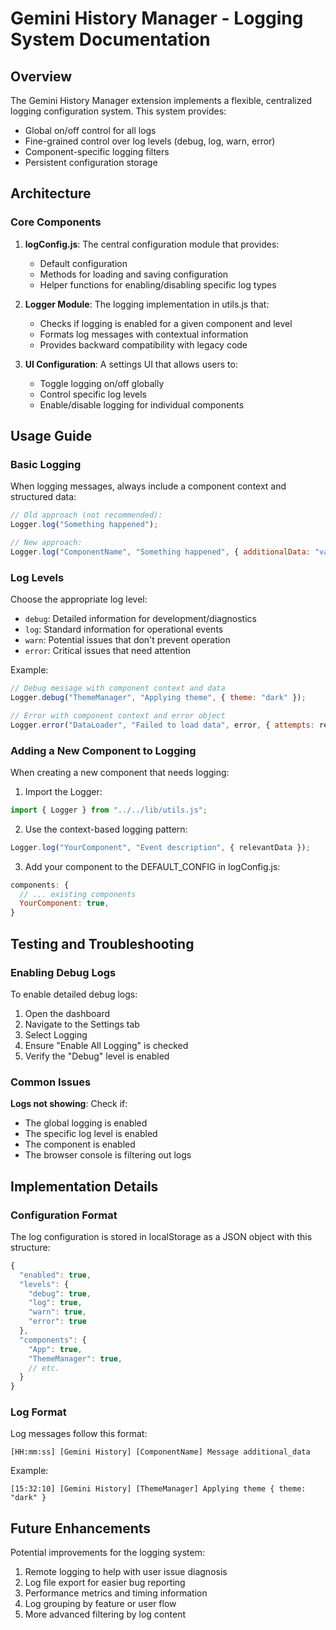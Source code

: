 # Gemini History Manager - Logging System Documentation

## Overview

The Gemini History Manager extension implements a flexible, centralized logging configuration system. This system provides:

- Global on/off control for all logs
- Fine-grained control over log levels (debug, log, warn, error)
- Component-specific logging filters
- Persistent configuration storage

## Architecture

### Core Components

1. **logConfig.js**: The central configuration module that provides:

   - Default configuration
   - Methods for loading and saving configuration
   - Helper functions for enabling/disabling specific log types

2. **Logger Module**: The logging implementation in utils.js that:

   - Checks if logging is enabled for a given component and level
   - Formats log messages with contextual information
   - Provides backward compatibility with legacy code

3. **UI Configuration**: A settings UI that allows users to:
   - Toggle logging on/off globally
   - Control specific log levels
   - Enable/disable logging for individual components

## Usage Guide

### Basic Logging

When logging messages, always include a component context and structured data:

```javascript
// Old approach (not recommended):
Logger.log("Something happened");

// New approach:
Logger.log("ComponentName", "Something happened", { additionalData: "value" });
```

### Log Levels

Choose the appropriate log level:

- `debug`: Detailed information for development/diagnostics
- `log`: Standard information for operational events
- `warn`: Potential issues that don't prevent operation
- `error`: Critical issues that need attention

Example:

```javascript
// Debug message with component context and data
Logger.debug("ThemeManager", "Applying theme", { theme: "dark" });

// Error with component context and error object
Logger.error("DataLoader", "Failed to load data", error, { attempts: retryCount });
```

### Adding a New Component to Logging

When creating a new component that needs logging:

1. Import the Logger:

```javascript
import { Logger } from "../../lib/utils.js";
```

2. Use the context-based logging pattern:

```javascript
Logger.log("YourComponent", "Event description", { relevantData });
```

3. Add your component to the DEFAULT_CONFIG in logConfig.js:

```javascript
components: {
  // ... existing components
  YourComponent: true,
}
```

## Testing and Troubleshooting

### Enabling Debug Logs

To enable detailed debug logs:

1. Open the dashboard
2. Navigate to the Settings tab
3. Select Logging
4. Ensure "Enable All Logging" is checked
5. Verify the "Debug" level is enabled

### Common Issues

**Logs not showing**: Check if:

- The global logging is enabled
- The specific log level is enabled
- The component is enabled
- The browser console is filtering out logs

## Implementation Details

### Configuration Format

The log configuration is stored in localStorage as a JSON object with this structure:

```javascript
{
  "enabled": true,
  "levels": {
    "debug": true,
    "log": true,
    "warn": true,
    "error": true
  },
  "components": {
    "App": true,
    "ThemeManager": true,
    // etc.
  }
}
```

### Log Format

Log messages follow this format:

```
[HH:mm:ss] [Gemini History] [ComponentName] Message additional_data
```

Example:

```
[15:32:10] [Gemini History] [ThemeManager] Applying theme { theme: "dark" }
```

## Future Enhancements

Potential improvements for the logging system:

1. Remote logging to help with user issue diagnosis
2. Log file export for easier bug reporting
3. Performance metrics and timing information
4. Log grouping by feature or user flow
5. More advanced filtering by log content
